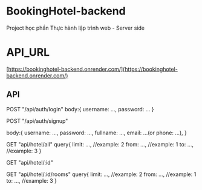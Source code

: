 # BookingHotel-backend
Project học phần Thực hành lập trình web - Server side
# API_URL 
[https://bookinghotel-backend.onrender.com/](https://bookinghotel-backend.onrender.com/)
## API
  POST "/api/auth/login"
  body:{
    username: ...,
    password: ...
    }
    
  POST "/api/auth/signup"
  
  body:{
    username: ...,
    password: ...,
    fullname: ...,
    email: ...(or phone: ...),
    }
    
  GET "api/hotel/all"
    query{
    limit: ..., //example: 2
    from: ..., //example: 1
    to: ..., //example: 3
    }
    
  GET "api/hotel/:id"
  
  GET "api/hotel/:id/rooms"
    query{
    limit: ..., //example: 2
    from: ..., //example: 1
    to: ..., //example: 3
    }
